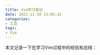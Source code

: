 ```yaml
---
title: Vim学习笔记
date: 2022-11-20 13:05:32
categories:
- 工具
tags:
- Vim
---
```

本文记录一下在学习Vim过程中的经验和总结：
<!--more-->



